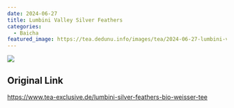 ```yaml
---
date: 2024-06-27
title: Lumbini Valley Silver Feathers
categories:
  - Baicha
featured_image: https://tea.dedunu.info/images/tea/2024-06-27-lumbini-valley-silver-feathers-1.jpeg
---
```


![](https://tea.dedunu.info/images/tea/2024-06-27-lumbini-valley-silver-feathers-2.jpeg)

## Original Link

<https://www.tea-exclusive.de/lumbini-silver-feathers-bio-weisser-tee>

